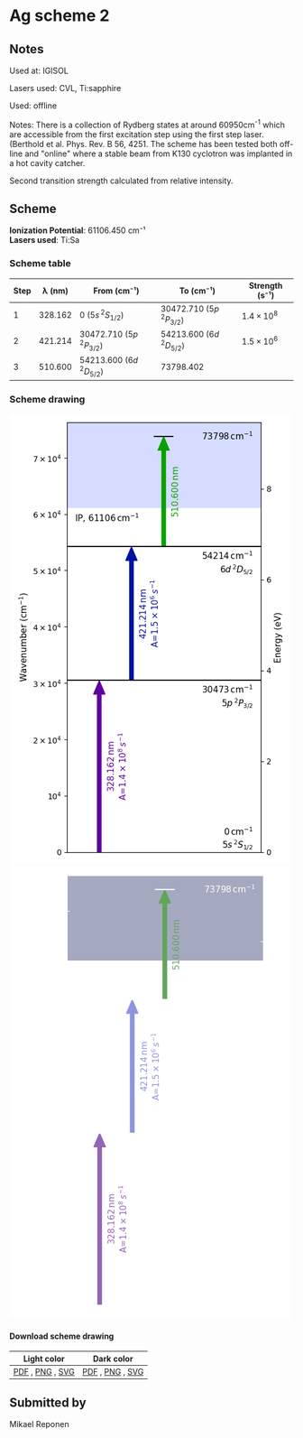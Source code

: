 # Ag scheme 2

## Notes

Used at: IGISOL

Lasers used: CVL, Ti:sapphire

Used: offline

Notes: There is a collection of Rydberg states at around 60950cm<sup>-1</sup> which are accessible from the first excitation step using the first step laser. (Berthold et al. Phys. Rev. B 56, 4251. The scheme has been tested both off-line and &quot;online&quot; where a stable beam from K130 cyclotron was implanted in a hot cavity catcher.

Second transition strength calculated from relative intensity.





## Scheme

**Ionization Potential**: 61106.450 cm⁻¹  
**Lasers used**: Ti:Sa

### Scheme table

| Step | λ (nm)  |         From (cm⁻¹)         |          To (cm⁻¹)          |   Strength (s⁻¹)    |
| ---- | ------- | --------------------------- | --------------------------- | ------------------- |
| 1    | 328.162 | 0 ($5s\,^2S_{1/2}$)         | 30472.710 ($5p\,^2P_{3/2}$) | $1.4 \times 10^{8}$ |
| 2    | 421.214 | 30472.710 ($5p\,^2P_{3/2}$) | 54213.600 ($6d\,^2D_{5/2}$) | $1.5 \times 10^{6}$ |
| 3    | 510.600 | 54213.600 ($6d\,^2D_{5/2}$) | 73798.402                   |                     |


### Scheme drawing

![ag scheme, light mode](ag-002/ag-002-light.png#only-light)
![ag scheme, dark mode](ag-002/ag-002-dark-web.png#only-dark)

#### Download scheme drawing

|                                            Light color                                            |                                           Dark color                                           |
| ------------------------------------------------------------------------------------------------- | ---------------------------------------------------------------------------------------------- |
| [PDF](ag-002/ag-002-light.pdf) , [PNG](ag-002/ag-002-light.png) , [SVG](ag-002/ag-002-light.svg)  | [PDF](ag-002/ag-002-dark.pdf) , [PNG](ag-002/ag-002-dark.png) , [SVG](ag-002/ag-002-dark.svg)  |


## Submitted by

Mikael Reponen

